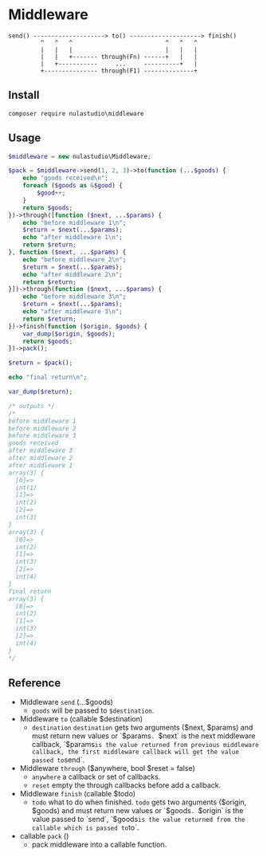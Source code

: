 # Middleware
```
send() --------------------> to() --------------------> finish()
         ^   ^   ^                          ^   ^   ^
         |   |   |                          |   |   |
         |   |   +------- through(Fn) ------+   |   |
         |   +-----------     ...     ----------+   |
         +--------------- through(F1) --------------+
```

## Install
```
composer require nulastudio\middleware
```

## Usage
```php
$middleware = new nulastudio\Middleware;

$pack = $middleware->send(1, 2, 3)->to(function (...$goods) {
    echo "goods received\n";
    foreach ($goods as &$good) {
        $good++;
    }
    return $goods;
})->through([function ($next, ...$params) {
    echo "before middleware 1\n";
    $return = $next(...$params);
    echo "after middleware 1\n";
    return $return;
}, function ($next, ...$params) {
    echo "before middleware 2\n";
    $return = $next(...$params);
    echo "after middleware 2\n";
    return $return;
}])->through(function ($next, ...$params) {
    echo "before middleware 3\n";
    $return = $next(...$params);
    echo "after middleware 3\n";
    return $return;
})->finish(function ($origin, $goods) {
    var_dump($origin, $goods);
    return $goods;
})->pack();

$return = $pack();

echo "final return\n";

var_dump($return);

/* outputs */
/*
before middleware 1
before middleware 2
before middleware 3
goods received
after middleware 3
after middleware 2
after middleware 1
array(3) {
  [0]=>
  int(1)
  [1]=>
  int(2)
  [2]=>
  int(3)
}
array(3) {
  [0]=>
  int(2)
  [1]=>
  int(3)
  [2]=>
  int(4)
}
final return
array(3) {
  [0]=>
  int(2)
  [1]=>
  int(3)
  [2]=>
  int(4)
}
*/
```

## Reference
* Middleware `send` (...$goods)
    - `goods` will be passed to `$destination`.
* Middleware `to` (callable $destination)
    - `destination` `destination` gets two arguments ($next, $params) and must return new values or `$params`. `$next` is the next middleware callback, `$params` is the value returned from previous middleware callback, the first middleware callback will get the value passed to `send`.
* Middleware `through` ($anywhere, bool $reset = false)
    - `anywhere` a callback or set of callbacks.
    - `reset` empty the through callbacks before add a callback.
* Middleware `finish` (callable $todo)
    - `todo` what to do when finished. `todo` gets two arguments ($origin, $goods) and must return new values or `$goods`. `$origin` is the value passed to `send`, `$goods` is the value returned from the callable which is passed to `to`.
* callable `pack` ()
    - pack middleware into a callable function.